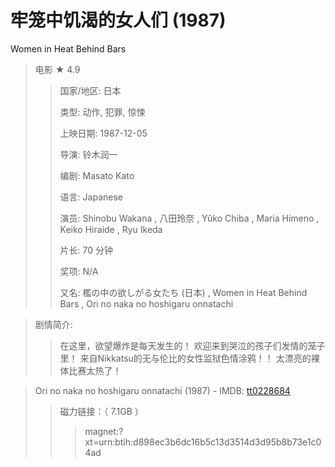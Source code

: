 # 牢笼中饥渴的女人们 (1987) 
Women in Heat Behind Bars

> 电影 ★ 4.9 
>> 国家/地区: 日本
>> 
>> 类型: 动作, 犯罪, 惊悚
>> 
>> 上映日期: 1987-12-05
>> 
>> 导演: 铃木润一
>> 
>> 编剧: Masato Kato
>> 
>> 语言: Japanese
>> 
>> 演员: Shinobu Wakana , 八田玲奈 , Yûko Chiba , Maria Himeno , Keiko Hiraide , Ryu Ikeda
>> 
>> 片长: 70 分钟
>> 
>> 奖项: N/A
>> 
>> 又名: 檻の中の欲しがる女たち (日本) , Women in Heat Behind Bars , Ori no naka no hoshigaru onnatachi

>  剧情简介:
>> 在这里，欲望爆炸是每天发生的！ 欢迎来到哭泣的孩子们发情的笼子里！ 来自Nikkatsu的无与伦比的女性监狱色情涂鸦！！ 太漂亮的裸体比赛太热了！

> Ori no naka no hoshigaru onnatachi (1987) -  IMDB: [tt0228684](https://www.imdb.com/title/tt0228684/) 
>> 磁力链接：（ 7.1GB ）
>>> magnet:?xt=urn:btih:d898ec3b6dc16b5c13d3514d3d95b8b73e1c04ad
